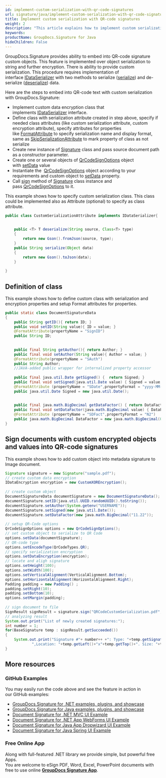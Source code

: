 ```yaml
---
id: implement-custom-serialization-with-qr-code-signatures
url: signature/java/implement-custom-serialization-with-qr-code-signatures
title: Implement custom serialization with QR-code signatures
weight: 2
description: "This article explains how to implement custom serialization for QR-code electronic signatures."
keywords: 
productName: GroupDocs.Signature for Java
hideChildren: False
---
```

GroupDocs.Signature provides ability to embed into QR-code signature custom objects. This feature is implemented over object serialization to string and further encryption. There is ability to provide custom serialization. This procedure requires implementation of interface [IDataSerializer](https://apireference.groupdocs.com/java/signature/com.groupdocs.signature.domain.extensions.serialization/IDataSerializer) with two methods to serialize ([serialize](https://apireference.groupdocs.com/java/signature/com.groupdocs.signature.domain.extensions.serialization/IDataSerializer#serialize(java.lang.Object))) and de-serialize ([deserialize](https://apireference.groupdocs.com/java/signature/com.groupdocs.signature.domain.extensions.serialization/IDataSerializer#deserialize(java.lang.String,%20java.lang.Class))) data.

Here are the steps to embed into QR-code text with custom serialization with GroupDocs.Signature: 

*   Implement custom data encryption class that implements [IDataSerializer](https://apireference.groupdocs.com/java/signature/com.groupdocs.signature.domain.extensions.serialization/IDataSerializer) interface. 
*   Define class with serialization attribute created in step above, specify if needed class attributes (like custom serialization attribute, custom encryption attribute), specify attributes for properties like [FormatAttribute](https://apireference.groupdocs.com/java/signature/com.groupdocs.signature.domain.extensions.serialization/FormatAttribute) to specify serialization name and display format, same as [SkipSerializationAttribute](https://apireference.groupdocs.com/java/signature/com.groupdocs.signature.domain.extensions.serialization/SkipSerializationAttribute) to mark property of class as not serialize       
*   Create new instance of [Signature](https://apireference.groupdocs.com/java/signature/com.groupdocs.signature/Signature) class and pass source document path as a constructor parameter.    
*   Create one or several objects of [QrCodeSignOptions](https://apireference.groupdocs.com/java/signature/com.groupdocs.signature.options.sign/QrCodeSignOptions) object with [setData](https://apireference.groupdocs.com/java/signature/com.groupdocs.signature.options.sign/QrCodeSignOptions#setData(java.lang.Object)) value       
*   Instantiate the  [QrCodeSignOptions](https://apireference.groupdocs.com/java/signature/com.groupdocs.signature.options.sign/QrCodeSignOptions) object according to your requirements and custom object to [setData](https://apireference.groupdocs.com/java/signature/com.groupdocs.signature.options.sign/QrCodeSignOptions#setData(java.lang.Object)) property.    
*   Call [sign](https://apireference.groupdocs.com/java/signature/com.groupdocs.signature/Signature#sign(java.io.OutputStream,%20com.groupdocs.signature.options.sign.SignOptions)) method of [Signature](https://apireference.groupdocs.com/java/signature/com.groupdocs.signature/Signature) class instance and pass [QrCodeSignOptions](https://apireference.groupdocs.com/java/signature/com.groupdocs.signature.options.sign/QrCodeSignOptions) to it.
    

This example shows how to specify custom serialization class. This class could be implemented also as Attribute (optional) to specify as class attribute.

```java
public class CustomSerializationAttribute implements IDataSerializer{
 
 
    public <T> T deserialize(String source, Class<T> type)
    {
        return new Gson().fromJson(source, type);
    }
    public String serialize(Object data)
    {
        return new Gson().toJson(data);
    }
 
}
```

## Definition of class

This example shows how to define custom class with serialization and encryption properties and setup Format attributes for properties.

```java
public static class DocumentSignatureData
{
    public String getID(){ return ID; }
    public void setID(String value){ ID = value; }
    @FormatAttribute(propertyName = "SignID")
    public String ID;
 
 
    public final String getAuthor(){ return Author; }
    public final void setAuthor(String value){ Author = value; }
    @FormatAttribute(propertyName = "SAuth")
    public String Author;
    //JAVA-added public wrapper for internalized property accessor
 
    public final java.util.Date getSigned() {  return Signed; }
    public final void setSigned(java.util.Date value) { Signed = value; }
    @FormatAttribute (propertyName = "SDate",propertyFormat = "yyyy-MM-dd")
    public java.util.Date Signed = new java.util.Date();
 
 
    public final java.math.BigDecimal getDataFactor() { return DataFactor; }
    public final void setDataFactor(java.math.BigDecimal value) { DataFactor = value; }
    @FormatAttribute (propertyName = "SDFact",propertyFormat = "N2")
    public java.math.BigDecimal DataFactor = new java.math.BigDecimal(0.01);
}
```

## Sign documents with custom encrypted objects and values into QR-code signatures

This example shows how to add custom object into metadata signature to Image document.

```java
Signature signature = new Signature("sample.pdf");
// create custom data encryption
IDataEncryption encryption = new CustomXOREncryption();
 
// create custom object
DocumentSignatureData documentSignature = new DocumentSignatureData();
documentSignature.setID(java.util.UUID.randomUUID().toString());
documentSignature.setAuthor(System.getenv("USERNAME"));
documentSignature.setSigned(new java.util.Date());
documentSignature.setDataFactor(new java.math.BigDecimal("11.22"));
 
// setup QR-Code options
QrCodeSignOptions options = new QrCodeSignOptions();
// set custom object to serialize to QR Code
options.setData(documentSignature);
// QR-code type
options.setEncodeType(QrCodeTypes.QR);
// specify serialization encryption
options.setDataEncryption(encryption);
// locate and aligh signature
options.setHeight(100);
options.setWidth(100);
options.setVerticalAlignment(VerticalAlignment.Bottom);
options.setHorizontalAlignment(HorizontalAlignment.Right);
Padding padding = new Padding() ;
padding.setRight(10);
padding.setBottom(10);
options.setMargin(padding);
 
// sign document to file
SignResult signResult = signature.sign("QRCodeCustomSerialization.pdf", options);
// analyzing result
System.out.print("List of newly created signatures:");
int number = 1;
for(BaseSignature temp : signResult.getSucceeded())
{
    System.out.print("Signature #"+ number++ +": Type: "+temp.getSignatureType()+" Id:"+temp.getSignatureId()+
            ",Location: "+temp.getLeft()+"x"+temp.getTop()+". Size: "+temp.getWidth()+"x"+temp.getHeight());
}
```

## More resources

### GitHub Examples 

You may easily run the code above and see the feature in action in our GitHub examples:

*   [GroupDocs.Signature for .NET examples, plugins, and showcase](https://github.com/groupdocs-signature/GroupDocs.Signature-for-.NET)    
*   [GroupDocs.Signature for Java examples, plugins, and showcase](https://github.com/groupdocs-signature/GroupDocs.Signature-for-Java)    
*   [Document Signature for .NET MVC UI Example](https://github.com/groupdocs-signature/GroupDocs.Signature-for-.NET-MVC)    
*   [Document Signature for .NET App WebForms UI Example](https://github.com/groupdocs-signature/GroupDocs.Signature-for-.NET-WebForms)    
*   [Document Signature for Java App Dropwizard UI Example](https://github.com/groupdocs-signature/GroupDocs.Signature-for-Java-Dropwizard)   
*   [Document Signature for Java Spring UI Example](https://github.com/groupdocs-signature/GroupDocs.Signature-for-Java-Spring)
    

### Free Online App 

Along with full-featured .NET library we provide simple, but powerful free Apps.  
You are welcome to eSign PDF, Word, Excel, PowerPoint documents with free to use online **[GroupDocs Signature App](https://products.groupdocs.app/signature)**.

